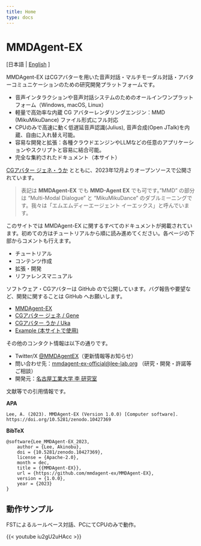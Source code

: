 ```yaml
---
title: Home
type: docs
---
```

# MMDAgent-EX

[日本語 | [English](/../) ]

MMDAgent-EX はCGアバターを用いた音声対話・マルチモーダル対話・アバターコミュニケーションのための研究開発プラットフォームです。

- 音声インタラクションや音声対話システムのためのオールインワンプラットフォーム（Windows, macOS, Linux）
- 軽量で高効率な内蔵 CG アバターレンダリングエンジン：MMD (MikuMikuDance) ファイル形式にフル対応
- CPUのみで高速に動く低遅延音声認識(Julius), 音声合成(Open JTalk)を内蔵、自由に入れ替え可能。
- 容易な開発と拡張：各種クラウドエンジンやLLMなどの任意のアプリケーションやスクリプトと容易に結合可能。
- 完全な集約されたドキュメント（本サイト）
  
[CGアバター ジェネ・うか](https://www.slp.nitech.ac.jp/avatar/) とともに、2023年12月よりオープンソースで公開されています。

> 表記は **MMDAgent-EX** でも **MMD-Agent EX** でも可です。”MMD” の部分は “Multi-Modal Dialogue” と “MikuMikuDance” のダブルミーニングです。我々は「エムエムディーエージェント イーエックス」と呼んでいます。

このサイトでは MMDAgent-EX に関するすべてのドキュメントが掲載されています。初めての方はチュートリアルから順に読み進めてください。各ページの下部からコメントも行えます。

- チュートリアル
- コンテンツ作成
- 拡張・開発
- リファレンスマニュアル

ソフトウェア・CGアバターは GitHub ので公開しています。バグ報告や要望など、開発に関することは GitHub へお願いします。

- [MMDAgent-EX](https://github.com/mmdagent-ex/MMDAgent-EX)
- [CGアバター ジェネ / Gene](https://github.com/mmdagent-ex/gene)
- [CGアバター うか / Uka](https://github.com/mmdagent-ex/uka)
- [Example (本サイトで使用)](https://github.com/mmdagent-ex/example)

その他のコンタクト情報は以下の通りです。

- Twitter/X [@MMDAgentEX](https://twitter.com/MMDAgentEX)（更新情報等お知らせ）
- 問い合わせ先：mmdagent-ex-official@lee-lab.org （研究・開発・許諾等ご相談）
- 開発元：[名古屋工業大学 李 研究室](https://www.slp.nitech.ac.jp/)

文献等での引用情報です。

**APA**

    Lee, A. (2023). MMDAgent-EX (Version 1.0.0) [Computer software].
    https://doi.org/10.5281/zenodo.10427369

**BibTeX**

    @software{Lee_MMDAgent-EX_2023,
        author = {Lee, Akinobu},
        doi = {10.5281/zenodo.10427369},
        license = {Apache-2.0},
        month = dec,
        title = {{MMDAgent-EX}},
        url = {https://github.com/mmdagent-ex/MMDAgent-EX},
        version = {1.0.0},
        year = {2023}
    }

## 動作サンプル

FSTによるルールベース対話、PCにてCPUのみで動作。

{{< youtube iu2gU2uHAcc >}}